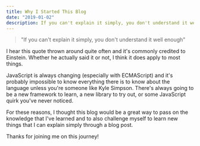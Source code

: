 ```yaml
---
title: Why I Started This Blog
date: "2019-01-02"
description: If you can't explain it simply, you don't understand it well enough
---
```


<blockquote>"If you can't explain it simply, you don't understand it well enough"</blockquote>

I hear this quote thrown around quite often and it's commonly credited to Einstein. Whether he actually said it or not, I think it does apply to most things.

JavaScript is always changing (especially with ECMAScript) and it's probably impossible to know everything there is to know about the language unless you're someone like Kyle Simpson.
There's always going to be a new framework to learn, a new library to try out, or some JavaScript quirk you've never noticed.

For these reasons, I thought this blog would be a great way to pass on the knowledge that I've learned and to also challenge myself to learn new things that I can explain simply through a blog post.

Thanks for joining me on this journey!